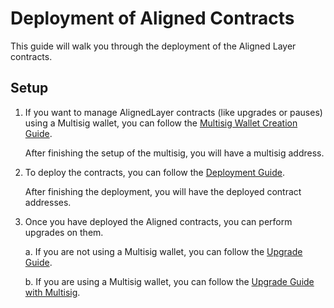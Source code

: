 # Deployment of Aligned Contracts

This guide will walk you through the deployment of the Aligned Layer contracts.

  
## Setup

1. If you want to manage AlignedLayer contracts (like upgrades or pauses) using a Multisig wallet, you can follow the [Multisig Wallet Creation Guide](./1_multisig_creation.md).

    After finishing the setup of the multisig, you will have a multisig address.

2. To deploy the contracts, you can follow the [Deployment Guide](./2_deploy_contracts.md).

    After finishing the deployment, you will have the deployed contract addresses.

3. Once you have deployed the Aligned contracts, you can perform upgrades on them.

    a. If you are not using a Multisig wallet, you can follow the [Upgrade Guide](./3_a_upgrade_contracts.md).
    
    b. If you are using a Multisig wallet, you can follow the [Upgrade Guide with Multisig](./3_b_upgrade_contracts_with_multisig.md). 
